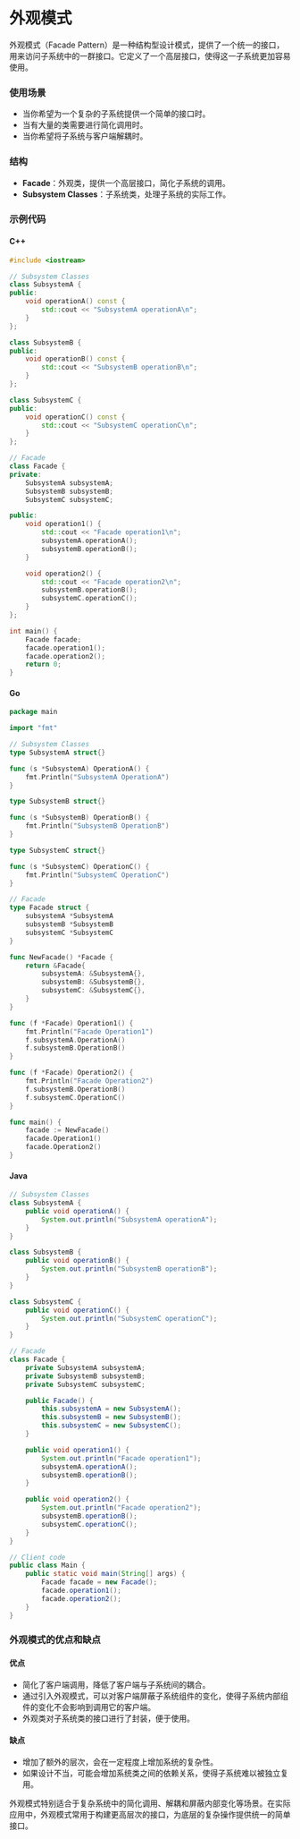 # 外观模式

外观模式（Facade Pattern）是一种结构型设计模式，提供了一个统一的接口，用来访问子系统中的一群接口。它定义了一个高层接口，使得这一子系统更加容易使用。

### 使用场景
- 当你希望为一个复杂的子系统提供一个简单的接口时。
- 当有大量的类需要进行简化调用时。
- 当你希望将子系统与客户端解耦时。

### 结构
- **Facade**：外观类，提供一个高层接口，简化子系统的调用。
- **Subsystem Classes**：子系统类，处理子系统的实际工作。

### 示例代码

#### C++
```cpp
#include <iostream>

// Subsystem Classes
class SubsystemA {
public:
    void operationA() const {
        std::cout << "SubsystemA operationA\n";
    }
};

class SubsystemB {
public:
    void operationB() const {
        std::cout << "SubsystemB operationB\n";
    }
};

class SubsystemC {
public:
    void operationC() const {
        std::cout << "SubsystemC operationC\n";
    }
};

// Facade
class Facade {
private:
    SubsystemA subsystemA;
    SubsystemB subsystemB;
    SubsystemC subsystemC;

public:
    void operation1() {
        std::cout << "Facade operation1\n";
        subsystemA.operationA();
        subsystemB.operationB();
    }

    void operation2() {
        std::cout << "Facade operation2\n";
        subsystemB.operationB();
        subsystemC.operationC();
    }
};

int main() {
    Facade facade;
    facade.operation1();
    facade.operation2();
    return 0;
}
```

#### Go
```go
package main

import "fmt"

// Subsystem Classes
type SubsystemA struct{}

func (s *SubsystemA) OperationA() {
    fmt.Println("SubsystemA OperationA")
}

type SubsystemB struct{}

func (s *SubsystemB) OperationB() {
    fmt.Println("SubsystemB OperationB")
}

type SubsystemC struct{}

func (s *SubsystemC) OperationC() {
    fmt.Println("SubsystemC OperationC")
}

// Facade
type Facade struct {
    subsystemA *SubsystemA
    subsystemB *SubsystemB
    subsystemC *SubsystemC
}

func NewFacade() *Facade {
    return &Facade{
        subsystemA: &SubsystemA{},
        subsystemB: &SubsystemB{},
        subsystemC: &SubsystemC{},
    }
}

func (f *Facade) Operation1() {
    fmt.Println("Facade Operation1")
    f.subsystemA.OperationA()
    f.subsystemB.OperationB()
}

func (f *Facade) Operation2() {
    fmt.Println("Facade Operation2")
    f.subsystemB.OperationB()
    f.subsystemC.OperationC()
}

func main() {
    facade := NewFacade()
    facade.Operation1()
    facade.Operation2()
}
```

#### Java
```java
// Subsystem Classes
class SubsystemA {
    public void operationA() {
        System.out.println("SubsystemA operationA");
    }
}

class SubsystemB {
    public void operationB() {
        System.out.println("SubsystemB operationB");
    }
}

class SubsystemC {
    public void operationC() {
        System.out.println("SubsystemC operationC");
    }
}

// Facade
class Facade {
    private SubsystemA subsystemA;
    private SubsystemB subsystemB;
    private SubsystemC subsystemC;

    public Facade() {
        this.subsystemA = new SubsystemA();
        this.subsystemB = new SubsystemB();
        this.subsystemC = new SubsystemC();
    }

    public void operation1() {
        System.out.println("Facade operation1");
        subsystemA.operationA();
        subsystemB.operationB();
    }

    public void operation2() {
        System.out.println("Facade operation2");
        subsystemB.operationB();
        subsystemC.operationC();
    }
}

// Client code
public class Main {
    public static void main(String[] args) {
        Facade facade = new Facade();
        facade.operation1();
        facade.operation2();
    }
}
```

### 外观模式的优点和缺点

#### 优点
- 简化了客户端调用，降低了客户端与子系统间的耦合。
- 通过引入外观模式，可以对客户端屏蔽子系统组件的变化，使得子系统内部组件的变化不会影响到调用它的客户端。
- 外观类对子系统类的接口进行了封装，便于使用。

#### 缺点
- 增加了额外的层次，会在一定程度上增加系统的复杂性。
- 如果设计不当，可能会增加系统类之间的依赖关系，使得子系统难以被独立复用。

外观模式特别适合于复杂系统中的简化调用、解耦和屏蔽内部变化等场景。在实际应用中，外观模式常用于构建更高层次的接口，为底层的复杂操作提供统一的简单接口。